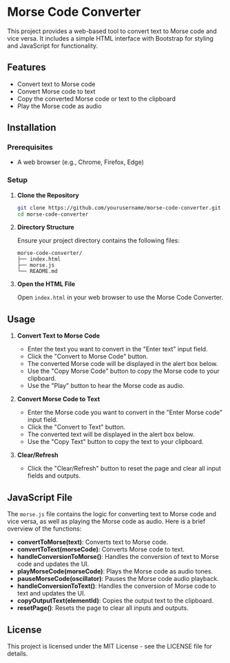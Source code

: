 # Morse Code Converter

This project provides a web-based tool to convert text to Morse code and vice versa. It includes a simple HTML interface with Bootstrap for styling and JavaScript for functionality.

## Features

- Convert text to Morse code
- Convert Morse code to text
- Copy the converted Morse code or text to the clipboard
- Play the Morse code as audio

## Installation

### Prerequisites

- A web browser (e.g., Chrome, Firefox, Edge)

### Setup

1. **Clone the Repository**

    ```sh
    git clone https://github.com/yourusername/morse-code-converter.git
    cd morse-code-converter
    ```

2. **Directory Structure**

    Ensure your project directory contains the following files:

    ```plaintext
    morse-code-converter/
    ├── index.html
    ├── morse.js
    └── README.md
    ```

3. **Open the HTML File**

    Open `index.html` in your web browser to use the Morse Code Converter.

## Usage

1. **Convert Text to Morse Code**

    - Enter the text you want to convert in the "Enter text" input field.
    - Click the "Convert to Morse Code" button.
    - The converted Morse code will be displayed in the alert box below.
    - Use the "Copy Morse Code" button to copy the Morse code to your clipboard.
    - Use the "Play" button to hear the Morse code as audio.

2. **Convert Morse Code to Text**

    - Enter the Morse code you want to convert in the "Enter Morse code" input field.
    - Click the "Convert to Text" button.
    - The converted text will be displayed in the alert box below.
    - Use the "Copy Text" button to copy the text to your clipboard.

3. **Clear/Refresh**

    - Click the "Clear/Refresh" button to reset the page and clear all input fields and outputs.

## JavaScript File

The `morse.js` file contains the logic for converting text to Morse code and vice versa, as well as playing the Morse code as audio. Here is a brief overview of the functions:

- **convertToMorse(text)**: Converts text to Morse code.
- **convertToText(morseCode)**: Converts Morse code to text.
- **handleConversionToMorse()**: Handles the conversion of text to Morse code and updates the UI.
- **playMorseCode(morseCode)**: Plays the Morse code as audio tones.
- **pauseMorseCode(oscillator)**: Pauses the Morse code audio playback.
- **handleConversionToText()**: Handles the conversion of Morse code to text and updates the UI.
- **copyOutputText(elementId)**: Copies the output text to the clipboard.
- **resetPage()**: Resets the page to clear all inputs and outputs.

## License

This project is licensed under the MIT License - see the LICENSE file for details.

